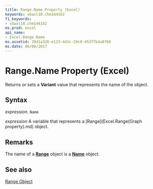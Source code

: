 ```yaml
---
title: Range.Name Property (Excel)
keywords: vbaxl10.chm144162
f1_keywords:
- vbaxl10.chm144162
ms.prod: excel
api_name:
- Excel.Range.Name
ms.assetid: 39d1a326-e123-443c-29c0-453f7b4a8760
ms.date: 06/08/2017
---
```



# Range.Name Property (Excel)

Returns or sets a  **Variant** value that represents the name of the object.


## Syntax

 _expression_. `Name`

 _expression_ A variable that represents a [Range](Excel.Range(Graph property).md) object.


## Remarks

The name of a  **[Range](Excel.Range(object).md)** object is a **[Name](Excel.Name.md)** object.


## See also


[Range Object](Excel.Range(object).md)

